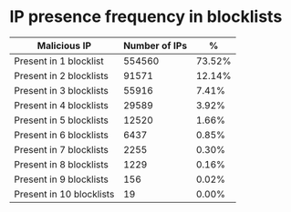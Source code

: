# IP presence frequency in blocklists
| Malicious IP | Number of IPs | % |
|----|----|----|
| Present in 1 blocklist | 554560 | 73.52% |
| Present in 2 blocklists | 91571 | 12.14% |
| Present in 3 blocklists | 55916 | 7.41% |
| Present in 4 blocklists | 29589 | 3.92% |
| Present in 5 blocklists | 12520 | 1.66% |
| Present in 6 blocklists | 6437 | 0.85% |
| Present in 7 blocklists | 2255 | 0.30% |
| Present in 8 blocklists | 1229 | 0.16% |
| Present in 9 blocklists | 156 | 0.02% |
| Present in 10 blocklists | 19 | 0.00% |
